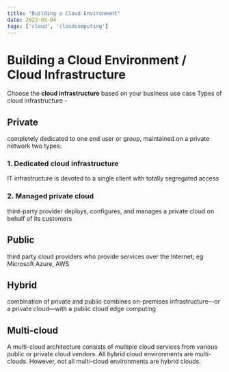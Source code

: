 ```yaml
---
title: "Building a Cloud Environment"
date: 2023-05-04
tags: ['cloud', 'cloudcomputing']
---
```


# Building a Cloud Environment / Cloud Infrastructure 

Choose the **cloud infrastructure** based on your business use case 
Types of cloud infrastructure - 
## Private
completely dedicated to one end user or group, maintained on a private network
two types: 
### 1. Dedicated cloud infrastructure 
IT infrastructure is devoted to a single client with totally segregated access
### 2. Managed private cloud
 third-party provider deploys, configures, and manages a private cloud on behalf of its customers
## Public 
third party cloud providers who provide services over the Internet; eg Microsoft Azure, AWS 
## Hybrid 
combination of private and public 
combines on-premises infrastructure—or a private cloud—with a public cloud 
edge computing 
## Multi-cloud 
A multi-cloud architecture consists of multiple cloud services from various public or private cloud vendors. All hybrid cloud environments are multi-clouds. However, not all multi-cloud environments are hybrid clouds.

